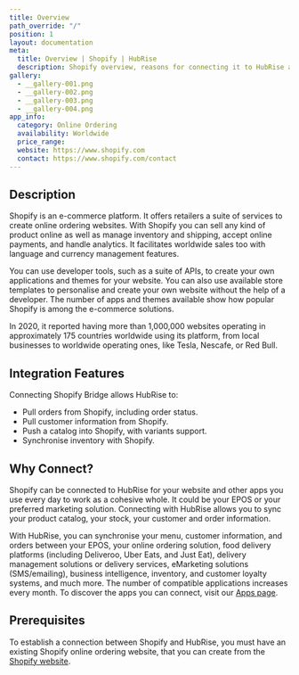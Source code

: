 ```yaml
---
title: Overview
path_override: "/"
position: 1
layout: documentation
meta:
  title: Overview | Shopify | HubRise
  description: Shopify overview, reasons for connecting it to HubRise and summary of integrated features. Synchronise data between your EPOS and your apps.
gallery:
  - __gallery-001.png
  - __gallery-002.png
  - __gallery-003.png
  - __gallery-004.png
app_info:
  category: Online Ordering
  availability: Worldwide
  price_range:
  website: https://www.shopify.com
  contact: https://www.shopify.com/contact
---
```


## Description

Shopify is an e-commerce platform. It offers retailers a suite of services to create online ordering websites. With Shopify you can sell any kind of product online as well as manage inventory and shipping, accept online payments, and handle analytics. It facilitates worldwide sales too with language and currency management features.

You can use developer tools, such as a suite of APIs, to create your own applications and themes for your website. You can also use available store templates to personalise and create your own website without the help of a developer. The number of apps and themes available show how popular Shopify is among the e-commerce solutions.

In 2020, it reported having more than 1,000,000 websites operating in approximately 175 countries worldwide using its platform, from local businesses to worldwide operating ones, like Tesla, Nescafe, or Red Bull.

## Integration Features

Connecting Shopify Bridge allows HubRise to:

- Pull orders from Shopify, including order status.
- Pull customer information from Shopify.
- Push a catalog into Shopify, with variants support.
- Synchronise inventory with Shopify.

## Why Connect?

Shopify can be connected to HubRise for your website and other apps you use every day to work as a cohesive whole. It could be your EPOS or your preferred marketing solution. Connecting with HubRise allows you to sync your product catalog, your stock, your customer and order information.

With HubRise, you can synchronise your menu, customer information, and orders between your EPOS, your online ordering solution, food delivery platforms (including Deliveroo, Uber Eats, and Just Eat), delivery management solutions or delivery services, eMarketing solutions (SMS/emailing), business intelligence, inventory, and customer loyalty systems, and much more. The number of compatible applications increases every month. To discover the apps you can connect, visit our [Apps page](/apps).

## Prerequisites

To establish a connection between Shopify and HubRise, you must have an existing Shopify online ordering website, that you can create from the [Shopify website](https://www.shopify.com).
